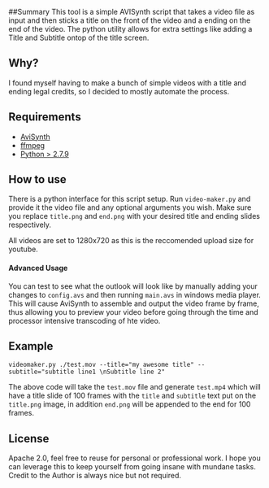 ##Summary
This tool is a simple AVISynth script that takes a video file as input and then sticks a title on the front of the video and a ending on the end of the video. The python utility allows for extra settings like adding a Title and Subtitle ontop of the title screen.

## Why?
I found myself having to make a bunch of simple videos with a title and ending legal credits, so I decided to mostly automate the process.

## Requirements
- [AviSynth](http://avisynth.nl/index.php/Main_Page)
- [ffmpeg](http://ffmpeg.org/download.html)
- [Python > 2.7.9](https://www.python.org/downloads/)

## How to use
There is a python interface for this script setup. Run `video-maker.py` and provide it the video file and any optional arguments you wish. Make sure you replace `title.png` and `end.png` with your desired title and ending slides respectively. 

All videos are set to 1280x720 as this is the reccomended upload size for youtube.

#### Advanced Usage
You can test to see what the outlook will look like by manually adding your changes to `config.avs` and then running `main.avs` in windows media player. This will cause AviSynth to assemble and output the video frame by frame, thus allowing you to preview your video before going through the time and processor intensive transcoding of hte video. 

## Example

```shell
videomaker.py ./test.mov --title="my awesome title" --subtitle="subtitle line1 \nSubtitle line 2"
```
The above code will take the `test.mov` file and generate `test.mp4` which will have a title slide of 100 frames with the `title` and `subtitle` text put on the `title.png` image, in addition `end.png` will be appended to the end for 100 frames. 

## License
Apache 2.0, feel free to reuse for personal or professional work. I hope you can leverage this to keep yourself from going insane with mundane tasks. Credit to the Author is always nice but not required. 